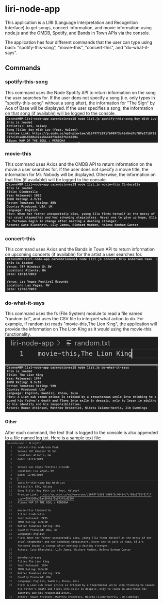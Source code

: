 # liri-node-app
This application is a LIRI (Language Interpretation and Recognition Interface) to get songs, concert information, and movie information using node.js and the OMDB, Spotify, and Bands in Town APIs via the console.

The application has four different commands that the user can type using bash: "spotify-this-song", "movie-this", "concert-this", and "do-what-it-says".

## Commands

### spotify-this-song
This command uses the Node Spotify API to return information on the song the user searches for. If the user does not specify a song (i.e. only types in "spotify-this-song" without a song after), the information for "The Sign" by Ace of Base will be displayed.  If the user specifies a song, the information on that song (if available) will be logged to the console.
![spotify-this-song output](/images/spotify-this-song.png)

### movie-this
This command uses Axios and the OMDB API to return information on the movie a user searches for.  If the user does not specify a movie title, the information for Mr. Nobody will be displayed. Otherwise, the information on that film (if available) will be logged to the console.
![movie-this output](/images/movie-this.png)

### concert-this
This command uses Axios and the Bands in Town API to return information on upcoming concerts (if available) for the artist a user searches for.
![concert-this output](/images/concert-this.png)

### do-what-it-says
This command uses the fs (File System) module to read a file named "random.txt", and uses the CSV file to interpret what action to do. For example, if random.txt reads "movie-this,The Lion King", the application will provide the information on The Lion King as it would using the movie-this functionality.
![random.txt example](/images/random.png)
![do-what-it-says output](/images/do-what-it-says.png)

#### Other
After each command, the text that is logged to the console is also appended to a file named log.txt. Here is a sample text file:
![log.txt example](/images/log.png)